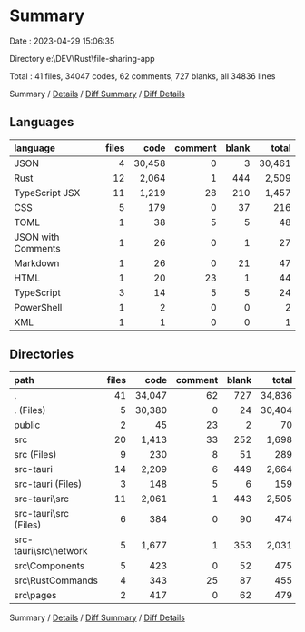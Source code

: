 # Summary

Date : 2023-04-29 15:06:35

Directory e:\\DEV\\Rust\\file-sharing-app

Total : 41 files,  34047 codes, 62 comments, 727 blanks, all 34836 lines

Summary / [Details](details.md) / [Diff Summary](diff.md) / [Diff Details](diff-details.md)

## Languages
| language | files | code | comment | blank | total |
| :--- | ---: | ---: | ---: | ---: | ---: |
| JSON | 4 | 30,458 | 0 | 3 | 30,461 |
| Rust | 12 | 2,064 | 1 | 444 | 2,509 |
| TypeScript JSX | 11 | 1,219 | 28 | 210 | 1,457 |
| CSS | 5 | 179 | 0 | 37 | 216 |
| TOML | 1 | 38 | 5 | 5 | 48 |
| JSON with Comments | 1 | 26 | 0 | 1 | 27 |
| Markdown | 1 | 26 | 0 | 21 | 47 |
| HTML | 1 | 20 | 23 | 1 | 44 |
| TypeScript | 3 | 14 | 5 | 5 | 24 |
| PowerShell | 1 | 2 | 0 | 0 | 2 |
| XML | 1 | 1 | 0 | 0 | 1 |

## Directories
| path | files | code | comment | blank | total |
| :--- | ---: | ---: | ---: | ---: | ---: |
| . | 41 | 34,047 | 62 | 727 | 34,836 |
| . (Files) | 5 | 30,380 | 0 | 24 | 30,404 |
| public | 2 | 45 | 23 | 2 | 70 |
| src | 20 | 1,413 | 33 | 252 | 1,698 |
| src (Files) | 9 | 230 | 8 | 51 | 289 |
| src-tauri | 14 | 2,209 | 6 | 449 | 2,664 |
| src-tauri (Files) | 3 | 148 | 5 | 6 | 159 |
| src-tauri\\src | 11 | 2,061 | 1 | 443 | 2,505 |
| src-tauri\\src (Files) | 6 | 384 | 0 | 90 | 474 |
| src-tauri\\src\\network | 5 | 1,677 | 1 | 353 | 2,031 |
| src\\Components | 5 | 423 | 0 | 52 | 475 |
| src\\RustCommands | 4 | 343 | 25 | 87 | 455 |
| src\\pages | 2 | 417 | 0 | 62 | 479 |

Summary / [Details](details.md) / [Diff Summary](diff.md) / [Diff Details](diff-details.md)